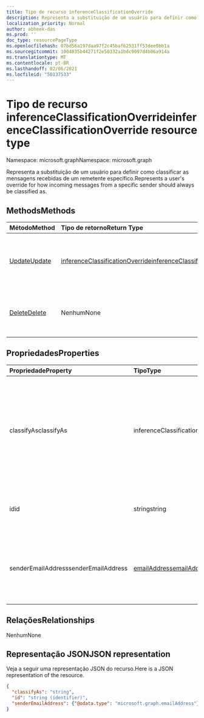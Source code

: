 ```yaml
---
title: Tipo de recurso inferenceClassificationOverride
description: Representa a substituição de um usuário para definir como classificar as mensagens recebidas de um remetente específico.
localization_priority: Normal
author: abheek-das
ms.prod: ''
doc_type: resourcePageType
ms.openlocfilehash: 07bd56a197daa97f2c45baf62531ff53dee0bb1a
ms.sourcegitcommit: 1004835b44271f2e50332a1bdc9097d4b06a914a
ms.translationtype: MT
ms.contentlocale: pt-BR
ms.lasthandoff: 02/06/2021
ms.locfileid: "50137533"
---
```

# <a name="inferenceclassificationoverride-resource-type"></a><span data-ttu-id="a01e5-103">Tipo de recurso inferenceClassificationOverride</span><span class="sxs-lookup"><span data-stu-id="a01e5-103">inferenceClassificationOverride resource type</span></span>

<span data-ttu-id="a01e5-104">Namespace: microsoft.graph</span><span class="sxs-lookup"><span data-stu-id="a01e5-104">Namespace: microsoft.graph</span></span>

<span data-ttu-id="a01e5-105">Representa a substituição de um usuário para definir como classificar as mensagens recebidas de um remetente específico.</span><span class="sxs-lookup"><span data-stu-id="a01e5-105">Represents a user's override for how incoming messages from a specific sender should always be classified as.</span></span>


## <a name="methods"></a><span data-ttu-id="a01e5-106">Methods</span><span class="sxs-lookup"><span data-stu-id="a01e5-106">Methods</span></span>

| <span data-ttu-id="a01e5-107">Método</span><span class="sxs-lookup"><span data-stu-id="a01e5-107">Method</span></span>           | <span data-ttu-id="a01e5-108">Tipo de retorno</span><span class="sxs-lookup"><span data-stu-id="a01e5-108">Return Type</span></span>    |<span data-ttu-id="a01e5-109">Descrição</span><span class="sxs-lookup"><span data-stu-id="a01e5-109">Description</span></span>|
|:---------------|:--------|:----------|
|[<span data-ttu-id="a01e5-110">Update</span><span class="sxs-lookup"><span data-stu-id="a01e5-110">Update</span></span>](../api/inferenceclassificationoverride-update.md) | [<span data-ttu-id="a01e5-111">inferenceClassificationOverride</span><span class="sxs-lookup"><span data-stu-id="a01e5-111">inferenceClassificationOverride</span></span>](inferenceclassificationoverride.md) |<span data-ttu-id="a01e5-112">Altere o campo **ClassifyAs** de uma substituição conforme especificado.</span><span class="sxs-lookup"><span data-stu-id="a01e5-112">Change the **ClassifyAs** field of an override as specified.</span></span> |
|[<span data-ttu-id="a01e5-113">Delete</span><span class="sxs-lookup"><span data-stu-id="a01e5-113">Delete</span></span>](../api/inferenceclassificationoverride-delete.md) | <span data-ttu-id="a01e5-114">Nenhum</span><span class="sxs-lookup"><span data-stu-id="a01e5-114">None</span></span> |<span data-ttu-id="a01e5-115">Exclua uma substituição especificada de acordo com sua ID.</span><span class="sxs-lookup"><span data-stu-id="a01e5-115">Delete an override specified by its ID.</span></span> |

## <a name="properties"></a><span data-ttu-id="a01e5-116">Propriedades</span><span class="sxs-lookup"><span data-stu-id="a01e5-116">Properties</span></span>
| <span data-ttu-id="a01e5-117">Propriedade</span><span class="sxs-lookup"><span data-stu-id="a01e5-117">Property</span></span>     | <span data-ttu-id="a01e5-118">Tipo</span><span class="sxs-lookup"><span data-stu-id="a01e5-118">Type</span></span>   |<span data-ttu-id="a01e5-119">Descrição</span><span class="sxs-lookup"><span data-stu-id="a01e5-119">Description</span></span>|
|:---------------|:--------|:----------|
|<span data-ttu-id="a01e5-120">classifyAs</span><span class="sxs-lookup"><span data-stu-id="a01e5-120">classifyAs</span></span>|<span data-ttu-id="a01e5-121">inferenceClassificationType</span><span class="sxs-lookup"><span data-stu-id="a01e5-121">inferenceClassificationType</span></span>| <span data-ttu-id="a01e5-122">Representa como classificar as mensagens recebidas de um remetente específico.</span><span class="sxs-lookup"><span data-stu-id="a01e5-122">Specifies how incoming messages from a specific sender should always be classified as.</span></span> <span data-ttu-id="a01e5-123">Os valores possíveis são: `focused` , `other` .</span><span class="sxs-lookup"><span data-stu-id="a01e5-123">The possible values are: `focused`, `other`.</span></span>|
|<span data-ttu-id="a01e5-124">id</span><span class="sxs-lookup"><span data-stu-id="a01e5-124">id</span></span>|<span data-ttu-id="a01e5-125">string</span><span class="sxs-lookup"><span data-stu-id="a01e5-125">string</span></span>| <span data-ttu-id="a01e5-p102">O identificador exclusivo da substituição. Somente leitura.</span><span class="sxs-lookup"><span data-stu-id="a01e5-p102">The unique identifier of the override. Read-only.</span></span>|
|<span data-ttu-id="a01e5-128">senderEmailAddress</span><span class="sxs-lookup"><span data-stu-id="a01e5-128">senderEmailAddress</span></span>|[<span data-ttu-id="a01e5-129">emailAddress</span><span class="sxs-lookup"><span data-stu-id="a01e5-129">emailAddress</span></span>](emailaddress.md)|<span data-ttu-id="a01e5-130">As informações de endereço de email do remetente para quem a substituição é criada.</span><span class="sxs-lookup"><span data-stu-id="a01e5-130">The email address information of the sender for whom the override is created.</span></span>|

## <a name="relationships"></a><span data-ttu-id="a01e5-131">Relações</span><span class="sxs-lookup"><span data-stu-id="a01e5-131">Relationships</span></span>
<span data-ttu-id="a01e5-132">Nenhum</span><span class="sxs-lookup"><span data-stu-id="a01e5-132">None</span></span>


## <a name="json-representation"></a><span data-ttu-id="a01e5-133">Representação JSON</span><span class="sxs-lookup"><span data-stu-id="a01e5-133">JSON representation</span></span>

<span data-ttu-id="a01e5-134">Veja a seguir uma representação JSON do recurso.</span><span class="sxs-lookup"><span data-stu-id="a01e5-134">Here is a JSON representation of the resource.</span></span>

<!-- {
  "blockType": "resource",
  "baseType": "microsoft.graph.entity",
  "optionalProperties": [

  ],
  "@odata.type": "microsoft.graph.inferenceClassificationOverride"
}-->

```json
{
  "classifyAs": "string",
  "id": "string (identifier)",
  "senderEmailAddress": {"@odata.type": "microsoft.graph.emailAddress"}
}

```

<!-- uuid: 8fcb5dbc-d5aa-4681-8e31-b001d5168d79
2015-10-25 14:57:30 UTC -->
<!-- {
  "type": "#page.annotation",
  "description": "inferenceClassificationOverride resource",
  "keywords": "",
  "section": "documentation",
  "tocPath": ""
}-->

